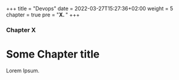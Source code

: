 +++
title = "Devops"
date = 2022-03-27T15:27:36+02:00
weight = 5
chapter = true
pre = "<b>X. </b>"
+++

### Chapter X

# Some Chapter title

Lorem Ipsum.